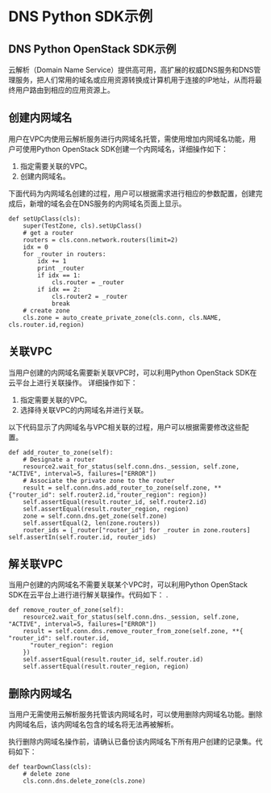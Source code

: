 # DNS Python SDK示例<a name="ZH-CN_TOPIC_0072126390"></a>

## DNS Python OpenStack SDK示例<a name="section51200923195823"></a>

云解析（Domain Name Service）提供高可用，高扩展的权威DNS服务和DNS管理服务，把人们常用的域名或应用资源转换成计算机用于连接的IP地址，从而将最终用户路由到相应的应用资源上。

## 创建内网域名<a name="section9090701191853"></a>

用户在VPC内使用云解析服务进行内网域名托管，需使用增加内网域名功能，用户可使用Python OpenStack SDK创建一个内网域名，详细操作如下：

1.  指定需要关联的VPC。
2.  创建内网域名。

下面代码为内网域名创建的过程，用户可以根据需求进行相应的参数配置，创建完成后，新增的域名会在DNS服务的内网域名页面上显示。

```
def setUpClass(cls):      
    super(TestZone, cls).setUpClass()      
    # get a router      
    routers = cls.conn.network.routers(limit=2)      
    idx = 0      
    for _router in routers:          
        idx += 1          
        print _router          
        if idx == 1:              
            cls.router = _router          
        if idx == 2:              
            cls.router2 = _router              
            break        
    # create zone       
    cls.zone = auto_create_private_zone(cls.conn, cls.NAME, cls.router.id,region)
```

## 关联VPC<a name="section7785359192434"></a>

当用户创建的内网域名需要新关联VPC时，可以利用Python OpenStack SDK在云平台上进行关联操作。 详细操作如下：

1.  指定需要关联的VPC。
2.  选择待关联VPC的内网域名并进行关联。

以下代码显示了内网域名与VPC相关联的过程，用户可以根据需要修改这些配置。

```
def add_router_to_zone(self):
    # Designate a router  
    resource2.wait_for_status(self.conn.dns._session, self.zone, "ACTIVE", interval=5, failures=["ERROR"])
    # Associate the private zone to the router  
    result = self.conn.dns.add_router_to_zone(self.zone, **{"router_id": self.router2.id,"router_region": region})  
    self.assertEqual(result.router_id, self.router2.id)  
    self.assertEqual(result.router_region, region)  
    zone = self.conn.dns.get_zone(self.zone)  
    self.assertEqual(2, len(zone.routers))  
    router_ids = [_router["router_id"] for _router in zone.routers]      self.assertIn(self.router.id, router_ids)
```

## 解关联VPC<a name="section40028305192855"></a>

当用户创建的内网域名不需要关联某个VPC时，可以利用Python OpenStack SDK在云平台上进行进行解关联操作。代码如下： .

```
def remove_router_of_zone(self):      
    resource2.wait_for_status(self.conn.dns._session, self.zone, "ACTIVE", interval=5, failures=["ERROR"])      
    result = self.conn.dns.remove_router_from_zone(self.zone, **{          "router_id": self.router.id,          
      "router_region": region     
    })      
    self.assertEqual(result.router_id, self.router.id)            
    self.assertEqual(result.router_region, region)
```

## 删除内网域名<a name="section15079333193224"></a>

当用户无需使用云解析服务托管该内网域名时，可以使用删除内网域名功能。删除内网域名后，该内网域名包含的域名将无法再被解析。

执行删除内网域名操作前，请确认已备份该内网域名下所有用户创建的记录集。代码如下：

```
def tearDownClass(cls):      
    # delete zone      
    cls.conn.dns.delete_zone(cls.zone)
```

